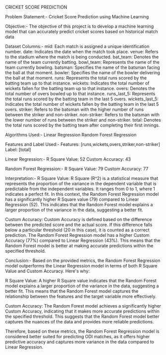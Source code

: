 CRICKET SCORE PREDICTION

Problem Statement:-
Cricket Score Prediction using Machine Learning

Objective:-
The objective of this project is to develop a machine learning model that can accurately predict cricket scores based on historical match data

Dataset Columns:-
mid: Each match is assigned a unique identification number.
date: Indicates the date when the match took place.
venue: Refers to the stadium where the match is being conducted.
bat_team: Denotes the name of the team currently batting.
bowl_team: Represents the name of the team currently bowling.
batsman: Specifies the name of the batsman facing the ball at that moment.
bowler: Specifies the name of the bowler delivering the ball at that moment.
runs: Represents the total runs scored by the batting team up to that instance.
wickets: Indicates the total number of wickets fallen for the batting team up to that instance.
overs: Denotes the total number of overs bowled up to that instance.
runs_last_5: Represents the total runs scored by the batting team in the last 5 overs.
wickets_last_5: Indicates the total number of wickets fallen by the batting team in the last 5 overs.
striker: Refers to the batsman with the higher number of runs between the striker and non-striker.
non-striker: Refers to the batsman with the lower number of runs between the striker and non-striker.
total: Denotes the total runs scored by the batting team after completing their first innings.

Algorithms Used:-
Linear Regression 
Random Forest Regression 

Features and Label Used:-
Features: [runs,wickets,overs,striker,non-striker]
Label: [total]

Linear Regression:-
R Square Value: 52
Custom Accuracy: 43

Random Forest Regression:-
R Square Value: 79
Custom Accuracy: 77

Interpretation:-
R Square Value:
R Square (R^2) is a statistical measure that represents the proportion of the variance in the dependent variable that is predictable from the independent variables. It ranges from 0 to 1, where 1 indicates a perfect fit.
In this context, the Random Forest Regression model has a significantly higher R Square value (79) compared to Linear Regression (52). This indicates that the Random Forest model explains a larger proportion of the variance in the data, suggesting a better fit.

Custom Accuracy:
Custom Accuracy is defined based on the difference between the predicted score and the actual score. If this difference falls below a particular threshold (20 in this case), it is counted as a correct prediction.
The Random Forest Regression model has a higher Custom Accuracy (77%) compared to Linear Regression (43%). This means that the Random Forest model is better at making accurate predictions within the specified threshold.

Conclusion:-
Based on the provided metrics, the Random Forest Regression model outperforms the Linear Regression model in terms of both R Square Value and Custom Accuracy. Here's why:

R Square Value: A higher R Square value indicates that the Random Forest model explains a larger proportion of the variance in the data, suggesting a better fit. This means that the Random Forest model captures the relationship between the features and the target variable more effectively.

Custom Accuracy: The Random Forest model achieves a significantly higher Custom Accuracy, indicating that it makes more accurate predictions within the specified threshold. This suggests that the Random Forest model better captures the nuances of the data and provides more reliable predictions.

Therefore, based on these metrics, the Random Forest Regression model is considered better suited for predicting ODI matches, as it offers higher predictive accuracy and captures more variance in the data compared to Linear Regression.
